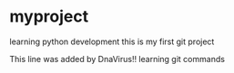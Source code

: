 # myproject
learning python development
this is my first git project


This line was added by DnaVirus!!
learning git commands
